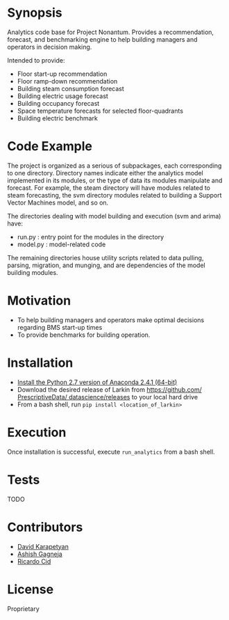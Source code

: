 # Synopsis

Analytics code base for Project Nonantum. Provides a recommendation, forecast, 
and benchmarking engine to help building managers and operators in 
decision making.

Intended to provide:
* Floor start-up recommendation
* Floor ramp-down recommendation
* Building steam consumption forecast
* Building electric usage forecast
* Building occupancy forecast
* Space temperature forecasts for selected floor-quadrants
* Building electric benchmark

# Code Example

The project is organized as a serious of subpackages, each
corresponding to one directory. Directory names indicate either the analytics
model implemented in its modules, or the type of data its modules
manipulate and forecast. For example, the steam directory 
will have modules related to steam forecasting, the svm directory modules
related to building a Support Vector Machines model, and so on.

The directories dealing with model building and execution (svm and arima)
have: 
* run.py : entry point for the modules in the directory
* model.py : model-related code

The remaining directories house utility scripts related to data pulling,
parsing, migration, and munging, and are dependencies of the model 
building modules.

# Motivation

* To help building managers and operators make optimal decisions regarding
BMS start-up times
* To provide benchmarks for building operation.

# Installation

* [Install the Python 2.7 version of 
Anaconda 2.4.1 (64-bit)](https://www.continuum.io/downloads)
* Download the desired release of Larkin from 
[https://github.com/
PrescriptiveData/
datascience/releases](https://github.com/PrescriptiveData/datascience/releases)
to your local hard drive
* From a bash shell, run `pip install <location_of_larkin>`


# Execution

Once installation is successful, execute `run_analytics` from a bash shell.

# Tests

TODO

# Contributors

* [David Karapetyan](mailto:dkarapetyan@prescriptivedata.io)
* [Ashish Gagneja](mailto:agagneja@prescriptivedata.io)
* [Ricardo Cid](mailto:agagneja@prescriptivedata.io)

# License

Proprietary
